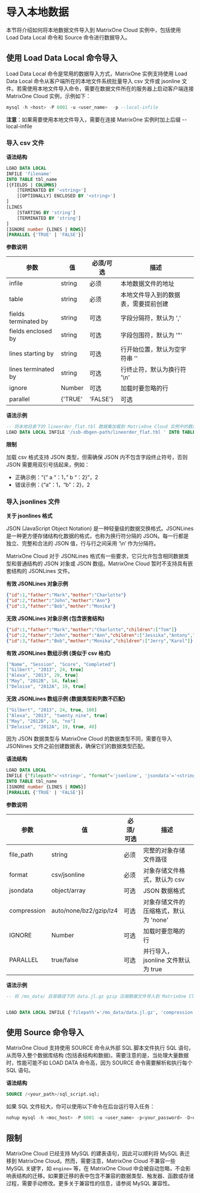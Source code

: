 # 导入本地数据

本节将介绍如何将本地数据文件导入到 MatrixOne Cloud 实例中，包括使用 Load Data Local 命令和 Source 命令进行数据导入。

## 使用 Load Data Local 命令导入

Load Data Local 命令是常用的数据导入方式，MatrixOne 实例支持使用 Load Data Local 命令从客户端所在的本地文件系统批量导入 csv 文件或 jsonline 文件。若需使用本地文件导入命令，需要在数据文件所在的服务器上启动客户端连接 MatrixOne Cloud 实例，示例如下：

```sql
mysql -h <host> -P 6001 -u <user_name>  -p --local-infile
```

**注意**：如果需要使用本地文件导入，需要在连接 MatrixOne 实例时加上后缀 --local-infile

### 导入 csv 文件

**语法结构**

```sql
LOAD DATA LOCAL
INFILE 'filename'
INTO TABLE tbl_name
[{FIELDS | COLUMNS}
    [TERMINATED BY '<string>']
    [[OPTIONALLY] ENCLOSED BY '<string>']
]
[LINES
    [STARTING BY 'string']
    [TERMINATED BY 'string']
]
[IGNORE number {LINES | ROWS}]
[PARALLEL {'TRUE' | 'FALSE'}]
```

**参数说明**

| 参数                   | 值                 | 必须/可选 | 描述                                                      |
| ---------------------- | ------------------ | --------- | --------------------------------------------------------- |
| infile                 | string             | 必须      | 本地数据文件的地址                                       |
| table                  | string             | 必须      | 本地文件导入到的数据表，需要提前创建                     |
| fields terminated by   | string             | 可选      | 字段分隔符，默认为 ','                                   |
| fields enclosed by     | string             | 可选      | 字段包围符，默认为 '"'                                  |
| lines starting by      | string             | 可选      | 行开始位置，默认为空字符串 ''                          |
| lines terminated by    | string             | 可选      | 行终止符，默认为换行符 '\n'                            |
| ignore                | Number             | 可选      | 加载时要忽略的行                                         |
| parallel              | {'TRUE' | 'FALSE'}  | 可选      | 并行导入，jsonline 文件默认为 true                        |

**语法示例**

```sql
-- 将本地目录下的 lineorder_flat.tbl 数据集加载到 MatrixOne Cloud 实例中的数据表 lineorder_flat
LOAD DATA LOCAL INFILE '/ssb-dbgen-path/lineorder_flat.tbl ' INTO TABLE lineorder_flat;
```

**限制**

加载 csv 格式支持 JSON 类型，但需确保 JSON 内不包含字段终止符号，否则 JSON 需要用双引号括起来，例如：

- 正确示例：“{” a “：1，” b “：2}”，2
- 错误示例：{“a”：1，“b”：2}，2

### 导入 jsonlines 文件

**关于 jsonlines 格式**

JSON (JavaScript Object Notation) 是一种轻量级的数据交换格式。JSONLines 是一种更方便存储结构化数据的格式，也称为换行符分隔的 JSON。每一行都是独立、完整和合法的 JSON 值，行与行之间采用 ‘\n’ 作为分隔符。

MatrixOne Cloud 对于 JSONLines 格式有一些要求，它只允许包含相同数据类型和普通结构的 JSON 对象或 JSON 数组。MatrixOne Cloud 暂时不支持具有嵌套结构的 JSONLines 文件。

**有效 JSONLines 对象示例**

```json
{"id":1,"father":"Mark","mother":"Charlotte"}
{"id":2,"father":"John","mother":"Ann"}
{"id":3,"father":"Bob","mother":"Monika"}
```

**无效 JSONLines 对象示例 (包含嵌套结构)**

```json
{"id":1,"father":"Mark","mother":"Charlotte","children":["Tom"]}
{"id":2,"father":"John","mother":"Ann","children":["Jessika","Antony","Jack"]}
{"id":3,"father":"Bob","mother":"Monika","children":["Jerry","Karol"]}
```

**有效 JSONLines 数组示例 (类似于 csv 格式)**

```json
["Name", "Session", "Score", "Completed"]
["Gilbert", "2013", 24, true]
["Alexa", "2013", 29, true]
["May", "2012B", 14, false]
["Deloise", "2012A", 19, true]
```

**无效 JSONLines 数组示例 (数据类型和列数不匹配)**

```json
["Gilbert", "2013", 24, true, 100]
["Alexa", "2013", "twenty nine", true]
["May", "2012B", 14, "no"]
["Deloise", "2012A", 19, true, 40]
```

因为 JSON 数据类型与 MatrixOne Cloud 的数据类型不同，需要在导入 JSONlines 文件之前创建数据表，确保它们的数据类型匹配。

**语法结构**

```sql
LOAD DATA LOCAL
INFILE {"filepath"='<string>', "format"='jsonline', 'jsondata'='<string>', "compression"='<string>'}
INTO TABLE tbl_name
[IGNORE number {LINES | ROWS}]
[PARALLEL {'TRUE' | 'FALSE'}]
```

**参数说明**

| 参数         | 值     | 必须/可选 | 描述                                   |
| ------------ | ------ | --------- | -------------------------------------- |
| file_path    | string | 必须      | 完整的对象存储文件路径                |
| format       | csv/jsonline | 必须 | 对象存储文件格式，默认为 csv          |
| jsondata     | object/array | 可选 | JSON 数据格式                           |
| compression  | auto/none/bz2/gzip/lz4 | 可选 | 对象存储文件的压缩格式，默认为 'none' |
| IGNORE       | Number | 可选 | 加载时要忽略的行                         |
| PARALLEL     | true/false | 可选 | 并行导入，jsonline 文件默认为 true       |

**语法示例**

```sql
-- 将 /mo_data/ 目录路径下的 data.jl.gz gzip 压缩数据文件导入到 MatrixOne Cloud 实例中的数据表 db1.a，并从第二行开始导入。


LOAD DATA LOCAL INFILE {'filepath'='/mo_data/data.jl.gz', 'compression'='gzip','format'='jsonline','jsondata'='array'} into table db1.a ignore 1 lines;
```

## 使用 Source 命令导入

MatrixOne Cloud 支持使用 SOURCE 命令从外部 SQL 脚本文件执行 SQL 语句，从而导入整个数据库结构 (包括表结构和数据)。需要注意的是，当处理大量数据时，性能可能不如 LOAD DATA 命令高，因为 SOURCE 命令需要解析和执行每个 SQL 语句。

**语法结构**

```sql
SOURCE /<your_path>/sql_script.sql;
```

如果 SQL 文件较大，你可以使用以下命令在后台运行导入任务：

```sql
nohup mysql -h <moc_host> -P 6001 -u <user_name> -p<your_password> -D<databasename> -e 'source /<your_path>/a.sql;' &
```

## 限制

MatrixOne Cloud 已经支持 MySQL 的建表语句，因此可以顺利将 MySQL 表迁移到 MatrixOne Cloud。然而，需要注意，MatrixOne Cloud 不兼容一些 MySQL 关键字，如 `engine=` 等，在 MatrixOne Cloud 中会被自动忽略，不会影响表结构的迁移。如果要迁移的表中包含不兼容的数据类型、触发器、函数或存储过程，需要手动修改。更多关于兼容性的信息，请参阅 MySQL 兼容性。
